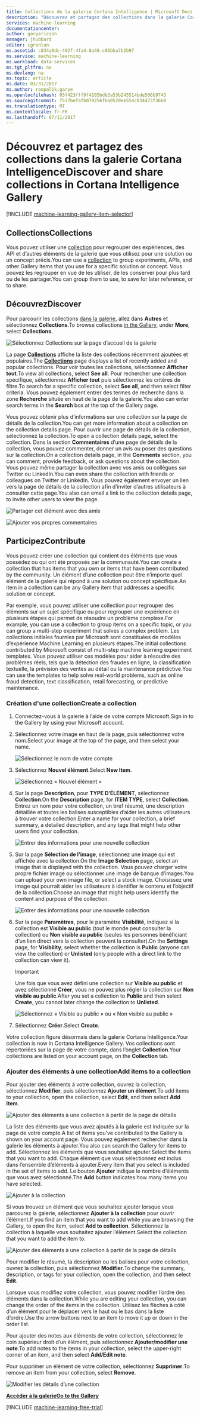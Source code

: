 ```yaml
---
title: Collections de la galerie Cortana Intelligence | Microsoft Docs
description: "Découvrez et partagez des collections dans la galerie Cortana Intelligence."
services: machine-learning
documentationcenter: 
author: garyericson
manager: jhubbard
editor: cgronlun
ms.assetid: c834a0dc-492f-4fa4-8a48-c86bba7b2b97
ms.service: machine-learning
ms.workload: data-services
ms.tgt_pltfrm: na
ms.devlang: na
ms.topic: article
ms.date: 03/31/2017
ms.author: roopalik;garye
ms.openlocfilehash: 03f423fff9f4105bdb3a53b245514bde506b9743
ms.sourcegitcommit: f537befafb079256fba0529ee554c034d73f36b0
ms.translationtype: MT
ms.contentlocale: fr-FR
ms.lasthandoff: 07/11/2017
---
```

# <a name="discover-and-share-collections-in-cortana-intelligence-gallery"></a><span data-ttu-id="0da3a-103">Découvrez et partagez des collections dans la galerie Cortana Intelligence</span><span class="sxs-lookup"><span data-stu-id="0da3a-103">Discover and share collections in Cortana Intelligence Gallery</span></span>
[!INCLUDE [machine-learning-gallery-item-selector](../../includes/machine-learning-gallery-item-selector.md)]

## <a name="collections"></a><span data-ttu-id="0da3a-104">Collections</span><span class="sxs-lookup"><span data-stu-id="0da3a-104">Collections</span></span>
<span data-ttu-id="0da3a-105">Vous pouvez utiliser une [collection](https://gallery.cortanaintelligence.com/collections) pour regrouper des expériences, des API et d’autres éléments de la galerie que vous utilisez pour une solution ou un concept précis.</span><span class="sxs-lookup"><span data-stu-id="0da3a-105">You can use a [collection](https://gallery.cortanaintelligence.com/collections) to group experiments, APIs, and other Gallery items that you use for a specific solution or concept.</span></span> <span data-ttu-id="0da3a-106">Vous pouvez les regrouper en vue de les utiliser, de les conserver pour plus tard ou de les partager.</span><span class="sxs-lookup"><span data-stu-id="0da3a-106">You can group them to use, to save for later reference, or to share.</span></span>

## <a name="discover"></a><span data-ttu-id="0da3a-107">Découvrez</span><span class="sxs-lookup"><span data-stu-id="0da3a-107">Discover</span></span>
<span data-ttu-id="0da3a-108">Pour parcourir les collections [dans la galerie](http://gallery.cortanaintelligence.com), allez dans **Autres** et sélectionnez **Collections**.</span><span class="sxs-lookup"><span data-stu-id="0da3a-108">To browse collections [in the Gallery](http://gallery.cortanaintelligence.com), under **More**, select **Collections**.</span></span>

![Sélectionnez Collections sur la page d’accueil de la galerie](media/machine-learning-gallery-collections/select-collections-in-gallery.png)

<span data-ttu-id="0da3a-110">La page **[Collections](https://gallery.cortanaintelligence.com/collections)** affiche la liste des collections récemment ajoutées et populaires.</span><span class="sxs-lookup"><span data-stu-id="0da3a-110">The **[Collections](https://gallery.cortanaintelligence.com/collections)** page displays a list of recently added and popular collections.</span></span> <span data-ttu-id="0da3a-111">Pour voir toutes les collections, sélectionnez **Afficher tout**.</span><span class="sxs-lookup"><span data-stu-id="0da3a-111">To view all collections, select **See all**.</span></span> <span data-ttu-id="0da3a-112">Pour rechercher une collection spécifique, sélectionnez **Afficher tout** puis sélectionnez les critères de filtre.</span><span class="sxs-lookup"><span data-stu-id="0da3a-112">To search for a specific collection, select **See all**, and then select filter criteria.</span></span> <span data-ttu-id="0da3a-113">Vous pouvez également entrer des termes de recherche dans la zone **Recherche** située en haut de la page de la galerie.</span><span class="sxs-lookup"><span data-stu-id="0da3a-113">You also can enter search terms in the **Search** box at the top of the Gallery page.</span></span>

<span data-ttu-id="0da3a-114">Vous pouvez obtenir plus d’informations sur une collection sur la page de détails de la collection.</span><span class="sxs-lookup"><span data-stu-id="0da3a-114">You can get more information about a collection on the collection details page.</span></span> <span data-ttu-id="0da3a-115">Pour ouvrir une page de détails de la collection, sélectionnez la collection.</span><span class="sxs-lookup"><span data-stu-id="0da3a-115">To open a collection details page, select the collection.</span></span> <span data-ttu-id="0da3a-116">Dans la section **Commentaires** d’une page de détails de la collection, vous pouvez commenter, donner un avis ou poser des questions sur la collection.</span><span class="sxs-lookup"><span data-stu-id="0da3a-116">On a collection details page, in the **Comments** section, you can comment, provide feedback, or ask questions about the collection.</span></span> <span data-ttu-id="0da3a-117">Vous pouvez même partager la collection avec vos amis ou collègues sur Twitter ou LinkedIn.</span><span class="sxs-lookup"><span data-stu-id="0da3a-117">You can even share the collection with friends or colleagues on Twitter or LinkedIn.</span></span> <span data-ttu-id="0da3a-118">Vous pouvez également envoyer un lien vers la page de détails de la collection afin d’inviter d’autres utilisateurs à consulter cette page.</span><span class="sxs-lookup"><span data-stu-id="0da3a-118">You also can email a link to the collection details page, to invite other users to view the page.</span></span>

![Partager cet élément avec des amis](media/machine-learning-gallery-how-to-use-contribute-publish/share-links.png)

![Ajouter vos propres commentaires](media/machine-learning-gallery-how-to-use-contribute-publish/comments.png)

## <a name="contribute"></a><span data-ttu-id="0da3a-121">Participez</span><span class="sxs-lookup"><span data-stu-id="0da3a-121">Contribute</span></span>
<span data-ttu-id="0da3a-122">Vous pouvez créer une collection qui contient des éléments que vous possédez ou qui ont été proposés par la communauté.</span><span class="sxs-lookup"><span data-stu-id="0da3a-122">You can create a collection that has items that you own or items that have been contributed by the community.</span></span> <span data-ttu-id="0da3a-123">Un élément d’une collection peut être n’importe quel élément de la galerie qui répond à une solution ou concept spécifique.</span><span class="sxs-lookup"><span data-stu-id="0da3a-123">An item in a collection can be any Gallery item that addresses a specific solution or concept.</span></span>

<span data-ttu-id="0da3a-124">Par exemple, vous pouvez utiliser une collection pour regrouper des éléments sur un sujet spécifique ou pour regrouper une expérience en plusieurs étapes qui permet de résoudre un problème complexe.</span><span class="sxs-lookup"><span data-stu-id="0da3a-124">For example, you can use a collection to group items on a specific topic, or you can group a multi-step experiment that solves a complex problem.</span></span> <span data-ttu-id="0da3a-125">Les collections initiales fournies par Microsoft sont constituées de modèles d’expérience Machine Learning en plusieurs étapes.</span><span class="sxs-lookup"><span data-stu-id="0da3a-125">The initial collections contributed by Microsoft consist of multi-step machine learning experiment templates.</span></span> <span data-ttu-id="0da3a-126">Vous pouvez utiliser ces modèles pour aider à résoudre des problèmes réels, tels que la détection des fraudes en ligne, la classification textuelle, la prévision des ventes au détail ou la maintenance prédictive.</span><span class="sxs-lookup"><span data-stu-id="0da3a-126">You can use the templates to help solve real-world problems, such as online fraud detection, text classification, retail forecasting, or predictive maintenance.</span></span>

### <a name="create-a-collection"></a><span data-ttu-id="0da3a-127">Création d'une collection</span><span class="sxs-lookup"><span data-stu-id="0da3a-127">Create a collection</span></span>

1. <span data-ttu-id="0da3a-128">Connectez-vous à la galerie à l’aide de votre compte Microsoft.</span><span class="sxs-lookup"><span data-stu-id="0da3a-128">Sign in to the Gallery by using your Microsoft account.</span></span>

2.  <span data-ttu-id="0da3a-129">Sélectionnez votre image en haut de la page, puis sélectionnez votre nom.</span><span class="sxs-lookup"><span data-stu-id="0da3a-129">Select your image at the top of the page, and then select your name.</span></span>
  
    ![Sélectionnez le nom de votre compte](media/machine-learning-gallery-collections/click-account-name.png)

3. <span data-ttu-id="0da3a-131">Sélectionnez **Nouvel élément**.</span><span class="sxs-lookup"><span data-stu-id="0da3a-131">Select **New Item**.</span></span>
   
    ![Sélectionnez « Nouvel élément »](media/machine-learning-gallery-collections/click-new-item.png)
4. <span data-ttu-id="0da3a-133">Sur la page **Description**, pour **TYPE D’ÉLÉMENT**, sélectionnez **Collection**.</span><span class="sxs-lookup"><span data-stu-id="0da3a-133">On the **Description** page, for **ITEM TYPE**, select **Collection**.</span></span> <span data-ttu-id="0da3a-134">Entrez un nom pour votre collection, un bref résumé, une description détaillée et toutes les balises susceptibles d’aider les autres utilisateurs à trouver votre collection.</span><span class="sxs-lookup"><span data-stu-id="0da3a-134">Enter a name for your collection, a brief summary, a detailed description, and any tags that might help other users find your collection.</span></span>
   
    ![Entrer des informations pour une nouvelle collection](media/machine-learning-gallery-collections/create-collection-page-1.png)
5. <span data-ttu-id="0da3a-136">Sur la page **Sélection de l’image**, sélectionnez une image qui est affichée avec la collection.</span><span class="sxs-lookup"><span data-stu-id="0da3a-136">On the **Image Selection** page, select an image that is displayed with the collection.</span></span> <span data-ttu-id="0da3a-137">Vous pouvez charger votre propre fichier image ou sélectionner une image de banque d’images.</span><span class="sxs-lookup"><span data-stu-id="0da3a-137">You can upload your own image file, or select a stock image.</span></span> <span data-ttu-id="0da3a-138">Choisissez une image qui pourrait aider les utilisateurs à identifier le contenu et l’objectif de la collection.</span><span class="sxs-lookup"><span data-stu-id="0da3a-138">Choose an image that might help users identify the content and purpose of the collection.</span></span>
   
    ![Entrer des informations pour une nouvelle collection](media/machine-learning-gallery-collections/create-collection-page-2.png)
6. <span data-ttu-id="0da3a-140">Sur la page **Paramètres**, pour le paramètre **Visibilité**, indiquez si la collection est **Visible au public** (tout le monde peut consulter la collection) ou **Non visible au public** (seules les personnes bénéficiant d’un lien direct vers la collection peuvent la consulter).</span><span class="sxs-lookup"><span data-stu-id="0da3a-140">On the **Settings** page, for **Visibility**, select whether the collection is **Public** (anyone can view the collection) or **Unlisted** (only people with a direct link to the collection can view it).</span></span>
   
   > [!IMPORTANT]
   > <span data-ttu-id="0da3a-141">Une fois que vous avez défini une collection sur **Visible au public** et avez sélectionné **Créer**, vous ne pouvez plus régler la collection sur **Non visible au public**.</span><span class="sxs-lookup"><span data-stu-id="0da3a-141">After you set a collection to **Public** and then select **Create**, you cannot later change the collection to **Unlisted**.</span></span>
   > 
   > 
   
    ![Sélectionnez « Visible au public » ou « Non visible au public »](media/machine-learning-gallery-collections/create-collection-page-3.png)
7. <span data-ttu-id="0da3a-143">Sélectionnez **Créer**.</span><span class="sxs-lookup"><span data-stu-id="0da3a-143">Select **Create**.</span></span>

<span data-ttu-id="0da3a-144">Votre collection figure désormais dans la galerie Cortana Intelligence.</span><span class="sxs-lookup"><span data-stu-id="0da3a-144">Your collection is now in Cortana Intelligence Gallery.</span></span> <span data-ttu-id="0da3a-145">Vos collections sont répertoriées sur la page de votre compte, dans l’onglet **Collection**.</span><span class="sxs-lookup"><span data-stu-id="0da3a-145">Your collections are listed on your account page, on the **Collection** tab.</span></span>

### <a name="add-items-to-a-collection"></a><span data-ttu-id="0da3a-146">Ajouter des éléments à une collection</span><span class="sxs-lookup"><span data-stu-id="0da3a-146">Add items to a collection</span></span>
<span data-ttu-id="0da3a-147">Pour ajouter des éléments à votre collection, ouvrez la collection, sélectionnez **Modifier**, puis sélectionnez **Ajouter un élément**.</span><span class="sxs-lookup"><span data-stu-id="0da3a-147">To add items to your collection, open the collection, select **Edit**, and then select **Add Item**.</span></span>

![Ajouter des éléments à une collection à partir de la page de détails](media/machine-learning-gallery-collections/add-to-collection-from-details-page.png)

<span data-ttu-id="0da3a-149">La liste des éléments que vous avez ajoutés à la galerie est indiquée sur la page de votre compte.</span><span class="sxs-lookup"><span data-stu-id="0da3a-149">A list of items you've contributed to the Gallery is shown on your account page.</span></span> <span data-ttu-id="0da3a-150">Vous pouvez également rechercher dans la galerie les éléments à ajouter.</span><span class="sxs-lookup"><span data-stu-id="0da3a-150">You also can search the Gallery for items to add.</span></span> <span data-ttu-id="0da3a-151">Sélectionnez les éléments que vous souhaitez ajouter.</span><span class="sxs-lookup"><span data-stu-id="0da3a-151">Select the items that you want to add.</span></span> <span data-ttu-id="0da3a-152">Chaque élément que vous sélectionnez est inclus dans l’ensemble d’éléments à ajouter.</span><span class="sxs-lookup"><span data-stu-id="0da3a-152">Every item that you select is included in the set of items to add.</span></span> <span data-ttu-id="0da3a-153">Le bouton **Ajouter** indique le nombre d’éléments que vous avez sélectionné.</span><span class="sxs-lookup"><span data-stu-id="0da3a-153">The **Add** button indicates how many items you have selected.</span></span>

![Ajouter à la collection](media/machine-learning-gallery-collections/add-to-collection.png)

<span data-ttu-id="0da3a-155">Si vous trouvez un élément que vous souhaitez ajouter lorsque vous parcourez la galerie, sélectionnez **Ajouter à la collection** pour ouvrir l’élément.</span><span class="sxs-lookup"><span data-stu-id="0da3a-155">If you find an item that you want to add while you are browsing the Gallery, to open the item, select **Add to collection**.</span></span> <span data-ttu-id="0da3a-156">Sélectionnez la collection à laquelle vous souhaitez ajouter l’élément.</span><span class="sxs-lookup"><span data-stu-id="0da3a-156">Select the collection that you want to add the item to.</span></span>

![Ajouter des éléments à une collection à partir de la page de détails](media/machine-learning-gallery-collections/add-to-collection-from-item-details.png)

<span data-ttu-id="0da3a-158">Pour modifier le résumé, la description ou les balises pour votre collection, ouvrez la collection, puis sélectionnez **Modifier**.</span><span class="sxs-lookup"><span data-stu-id="0da3a-158">To change the summary, description, or tags for your collection, open the collection, and then select **Edit**.</span></span> 

<span data-ttu-id="0da3a-159">Lorsque vous modifiez votre collection, vous pouvez modifier l’ordre des éléments dans la collection.</span><span class="sxs-lookup"><span data-stu-id="0da3a-159">While you are editing your collection, you can change the order of the items in the collection.</span></span> <span data-ttu-id="0da3a-160">Utilisez les flèches à côté d’un élément pour le déplacer vers le haut ou le bas dans la liste d’ordre.</span><span class="sxs-lookup"><span data-stu-id="0da3a-160">Use the arrow buttons next to an item to move it up or down in the order list.</span></span> 

<span data-ttu-id="0da3a-161">Pour ajouter des notes aux éléments de votre collection, sélectionnez le coin supérieur droit d’un élément, puis sélectionnez **Ajouter/modifier une note**.</span><span class="sxs-lookup"><span data-stu-id="0da3a-161">To add notes to the items in your collection, select the upper-right corner of an item, and then select **Add/Edit note**.</span></span> 

<span data-ttu-id="0da3a-162">Pour supprimer un élément de votre collection, sélectionnez **Supprimer**.</span><span class="sxs-lookup"><span data-stu-id="0da3a-162">To remove an item from your collection, select **Remove**.</span></span>

![Modifier les détails d’une collection](media/machine-learning-gallery-collections/change-collection-details.png)

<span data-ttu-id="0da3a-164">**[Accéder à la galerie](http://gallery.cortanaintelligence.com)**</span><span class="sxs-lookup"><span data-stu-id="0da3a-164">**[Go to the Gallery](http://gallery.cortanaintelligence.com)**</span></span>

[!INCLUDE [machine-learning-free-trial](../../includes/machine-learning-free-trial.md)]
